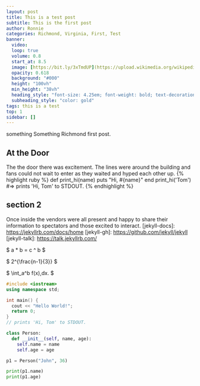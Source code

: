 ```yaml
---
layout: post
title: This is a test post
subtitle: This is the first post
author: Ronnie
categories: Richmond, Virginia, First, Test
banner:
  video: 
  loop: true
  volume: 0.8
  start_at: 8.5
  image: [https://bit.ly/3xTmdUP](https://upload.wikimedia.org/wikipedia/commons/7/7c/A_downtown_view_of_Richmond%2C_VA.jpg)](https://raw.githubusercontent.com/rvacivtech/rva-creates-open-web/master/img/rva-logo-v1-fullsize.jpg]
  opacity: 0.618
  background: "#000"
  height: "100vh"
  min_height: "38vh"
  heading_style: "font-size: 4.25em; font-weight: bold; text-decoration: underline"
  subheading_style: "color: gold"
tags: this is a test
top: 1
sidebar: []
---
```


something Something Richmond first post.

## At the Door

The the door there was excitement. The lines were around the building and fans could not wait to enter as they waited and hyped each other up.
{% highlight ruby %}
def print_hi(name)
puts "Hi, #{name}"
end
print_hi('Tom')
#=> prints 'Hi, Tom' to STDOUT.
{% endhighlight %}

## section 2

Once inside the vendors were all present and happy to share their information to spectators and those excited to interact.
[jekyll-docs]: https://jekyllrb.com/docs/home
[jekyll-gh]: https://github.com/jekyll/jekyll
[jekyll-talk]: https://talk.jekyllrb.com/

$ a \* b = c ^ b $

$ 2^{\frac{n-1}{3}} $

$ \int_a^b f(x)\,dx. $

```cpp
#include <iostream>
using namespace std;

int main() {
  cout << "Hello World!";
  return 0;
}
// prints 'Hi, Tom' to STDOUT.
```

```python
class Person:
  def __init__(self, name, age):
    self.name = name
    self.age = age

p1 = Person("John", 36)

print(p1.name)
print(p1.age)
```
